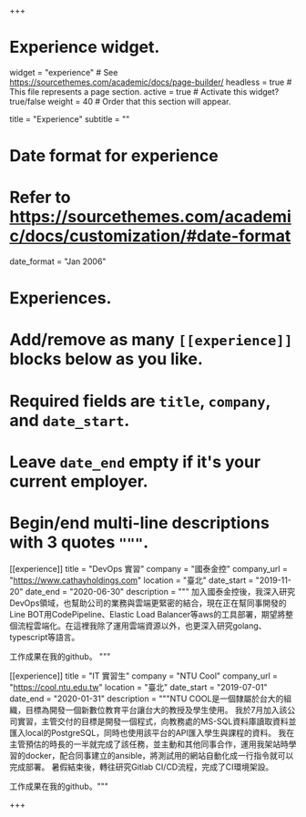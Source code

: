 +++
# Experience widget.
widget = "experience"  # See https://sourcethemes.com/academic/docs/page-builder/
headless = true  # This file represents a page section.
active = true  # Activate this widget? true/false
weight = 40  # Order that this section will appear.

title = "Experience"
subtitle = ""

# Date format for experience
#   Refer to https://sourcethemes.com/academic/docs/customization/#date-format
date_format = "Jan 2006"

# Experiences.
#   Add/remove as many `[[experience]]` blocks below as you like.
#   Required fields are `title`, `company`, and `date_start`.
#   Leave `date_end` empty if it's your current employer.
#   Begin/end multi-line descriptions with 3 quotes `"""`.
[[experience]]
  title = "DevOps 實習"
  company = "國泰金控"
  company_url = "https://www.cathayholdings.com"
  location = "臺北"
  date_start = "2019-11-20"
  date_end = "2020-06-30"
  description = """
加入國泰金控後，我深入研究DevOps領域，也幫助公司的業務與雲端更緊密的結合，現在正在幫同事開發的Line BOT用CodePipeline、Elastic Load Balancer等aws的工具部署，期望將整個流程雲端化。在這裡我除了運用雲端資源以外，也更深入研究golang、typescript等語言。

工作成果在我的github。
  """

[[experience]]
  title = "IT 實習生"
  company = "NTU Cool"
  company_url = "https://cool.ntu.edu.tw"
  location = "臺北"
  date_start = "2019-07-01"
  date_end = "2020-01-31"
  description = """NTU COOL是一個隸屬於台大的組織，目標為開發一個新數位教育平台讓台大的教授及學生使用。
我於7月加入該公司實習，主管交付的目標是開發一個程式，向教務處的MS-SQL資料庫讀取資料並匯入local的PostgreSQL，同時也使用該平台的API匯入學生與課程的資料。 我在主管預估的時長的一半就完成了該任務，並主動和其他同事合作，運用我架站時學習的docker，配合同事建立的ansible，將測試用的網站自動化成一行指令就可以完成部署。
暑假結束後，轉往研究Gitlab CI/CD流程，完成了CI環境架設。

工作成果在我的github。"""

+++
